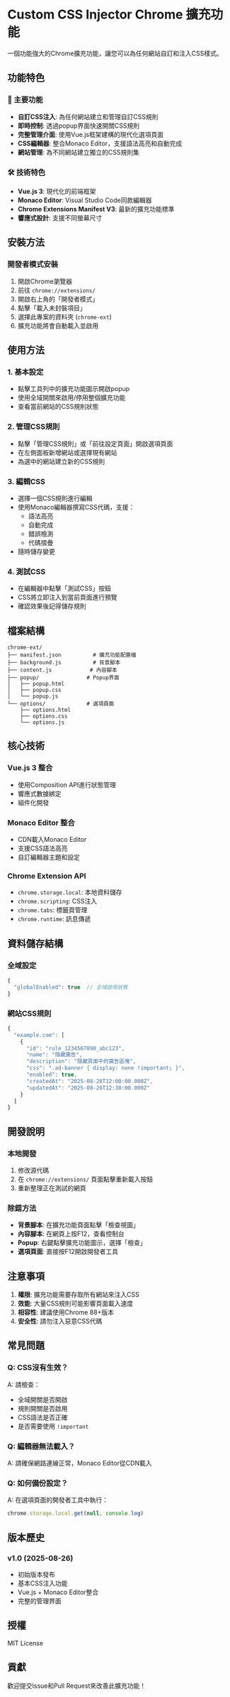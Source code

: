 # Custom CSS Injector Chrome 擴充功能

一個功能強大的Chrome擴充功能，讓您可以為任何網站自訂和注入CSS樣式。

## 功能特色

### 🎨 主要功能
- **自訂CSS注入**: 為任何網站建立和管理自訂CSS規則
- **即時控制**: 透過popup界面快速開關CSS規則
- **完整管理介面**: 使用Vue.js框架建構的現代化選項頁面
- **CSS編輯器**: 整合Monaco Editor，支援語法高亮和自動完成
- **網站管理**: 為不同網站建立獨立的CSS規則集

### 🛠 技術特色
- **Vue.js 3**: 現代化的前端框架
- **Monaco Editor**: Visual Studio Code同款編輯器
- **Chrome Extensions Manifest V3**: 最新的擴充功能標準
- **響應式設計**: 支援不同螢幕尺寸

## 安裝方法

### 開發者模式安裝
1. 開啟Chrome瀏覽器
2. 前往 `chrome://extensions/`
3. 開啟右上角的「開發者模式」
4. 點擊「載入未封裝項目」
5. 選擇此專案的資料夾 (`chrome-ext`)
6. 擴充功能將會自動載入並啟用

## 使用方法

### 1. 基本設定
- 點擊工具列中的擴充功能圖示開啟popup
- 使用全域開關來啟用/停用整個擴充功能
- 查看當前網站的CSS規則狀態

### 2. 管理CSS規則
- 點擊「管理CSS規則」或「前往設定頁面」開啟選項頁面
- 在左側面板新增網站或選擇現有網站
- 為選中的網站建立新的CSS規則

### 3. 編輯CSS
- 選擇一個CSS規則進行編輯
- 使用Monaco編輯器撰寫CSS代碼，支援：
  - 語法高亮
  - 自動完成
  - 錯誤檢測
  - 代碼摺疊
- 隨時儲存變更

### 4. 測試CSS
- 在編輯器中點擊「測試CSS」按鈕
- CSS將立即注入到當前頁面進行預覽
- 確認效果後記得儲存規則

## 檔案結構

```
chrome-ext/
├── manifest.json          # 擴充功能配置檔
├── background.js          # 背景腳本
├── content.js            # 內容腳本
├── popup/               # Popup界面
│   ├── popup.html
│   ├── popup.css
│   └── popup.js
└── options/             # 選項頁面
    ├── options.html
    ├── options.css
    └── options.js
```

## 核心技術

### Vue.js 3 整合
- 使用Composition API進行狀態管理
- 響應式數據綁定
- 組件化開發

### Monaco Editor 整合
- CDN載入Monaco Editor
- 支援CSS語法高亮
- 自訂編輯器主題和設定

### Chrome Extension API
- `chrome.storage.local`: 本地資料儲存
- `chrome.scripting`: CSS注入
- `chrome.tabs`: 標籤頁管理
- `chrome.runtime`: 訊息傳遞

## 資料儲存結構

### 全域設定
```javascript
{
  "globalEnabled": true  // 全域啟用狀態
}
```

### 網站CSS規則
```javascript
{
  "example.com": [
    {
      "id": "rule_1234567890_abc123",
      "name": "隱藏廣告",
      "description": "隱藏頁面中的廣告區塊",
      "css": ".ad-banner { display: none !important; }",
      "enabled": true,
      "createdAt": "2025-08-26T12:00:00.000Z",
      "updatedAt": "2025-08-26T12:30:00.000Z"
    }
  ]
}
```

## 開發說明

### 本地開發
1. 修改源代碼
2. 在 `chrome://extensions/` 頁面點擊重新載入按鈕
3. 重新整理正在測試的網頁

### 除錯方法
- **背景腳本**: 在擴充功能頁面點擊「檢查視圖」
- **內容腳本**: 在網頁上按F12，查看控制台
- **Popup**: 右鍵點擊擴充功能圖示，選擇「檢查」
- **選項頁面**: 直接按F12開啟開發者工具

## 注意事項

1. **權限**: 擴充功能需要存取所有網站來注入CSS
2. **效能**: 大量CSS規則可能影響頁面載入速度
3. **相容性**: 建議使用Chrome 88+版本
4. **安全性**: 請勿注入惡意CSS代碼

## 常見問題

### Q: CSS沒有生效？
A: 請檢查：
- 全域開關是否開啟
- 規則開關是否啟用
- CSS語法是否正確
- 是否需要使用 `!important`

### Q: 編輯器無法載入？
A: 請確保網路連線正常，Monaco Editor從CDN載入

### Q: 如何備份設定？
A: 在選項頁面的開發者工具中執行：
```javascript
chrome.storage.local.get(null, console.log)
```

## 版本歷史

### v1.0 (2025-08-26)
- 初始版本發布
- 基本CSS注入功能
- Vue.js + Monaco Editor整合
- 完整的管理界面

## 授權

MIT License

## 貢獻

歡迎提交Issue和Pull Request來改善此擴充功能！
